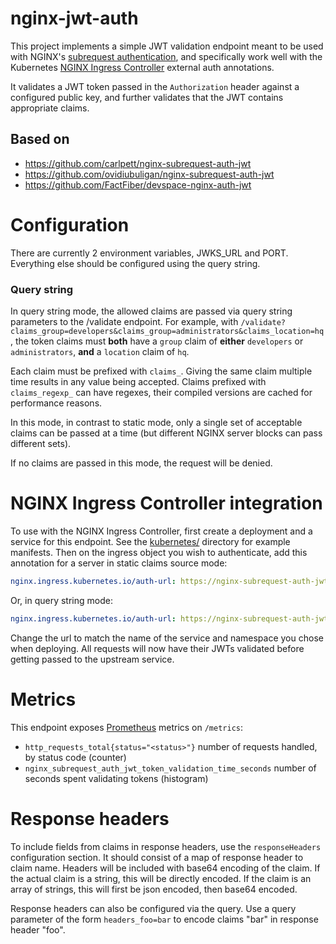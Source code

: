 # nginx-jwt-auth
This project implements a simple JWT validation endpoint meant to be used with NGINX's [subrequest authentication](https://docs.nginx.com/nginx/admin-guide/security-controls/configuring-subrequest-authentication/), and specifically work well with the Kubernetes [NGINX Ingress Controller](https://github.com/kubernetes/ingress-nginx) external auth annotations.

It validates a JWT token passed in the `Authorization` header against a configured public key, and further validates that the JWT contains appropriate claims.

## Based on

- https://github.com/carlpett/nginx-subrequest-auth-jwt
- https://github.com/ovidiubuligan/nginx-subrequest-auth-jwt
- https://github.com/FactFiber/devspace-nginx-auth-jwt


# Configuration

There are currently 2 environment variables, JWKS_URL and PORT. Everything else should be configured using the query string.

### Query string
In query string mode, the allowed claims are passed via query string parameters to the /validate endpoint. For example, with `/validate?claims_group=developers&claims_group=administrators&claims_location=hq`, the token claims must **both** have a `group` claim of **either** `developers` or `administrators`, **and** a `location` claim of `hq`.

Each claim must be prefixed with `claims_`. Giving the same claim multiple time results in any value being accepted.
Claims prefixed with `claims_regexp_` can have regexes, their compiled versions are cached for performance reasons.

In this mode, in contrast to static mode, only a single set of acceptable claims can be passed at a time (but different NGINX server blocks can pass different sets).

If no claims are passed in this mode, the request will be denied.

# NGINX Ingress Controller integration
To use with the NGINX Ingress Controller, first create a deployment and a service for this endpoint. See the [kubernetes/](kubernetes/) directory for example manifests. Then on the ingress object you wish to authenticate, add this annotation for a server in static claims source mode:

```yaml
nginx.ingress.kubernetes.io/auth-url: https://nginx-subrequest-auth-jwt.default.svc.cluster.local:8443/validate
```

Or, in query string mode:

```yaml
nginx.ingress.kubernetes.io/auth-url: https://nginx-subrequest-auth-jwt.default.svc.cluster.local:8443/validate?claims_group=developers
```

Change the url to match the name of the service and namespace you chose when deploying. All requests will now have their JWTs validated before getting passed to the upstream service.

# Metrics
This endpoint exposes [Prometheus](https://prometheus.io) metrics on `/metrics`:

- `http_requests_total{status="<status>"}` number of requests handled, by status code (counter)
- `nginx_subrequest_auth_jwt_token_validation_time_seconds` number of seconds spent validating tokens (histogram)

# Response headers

To include fields from claims in response headers, use the `responseHeaders` configuration section. It should consist of a map
of response header to claim name. Headers will be included with
base64 encoding of the claim. If the actual claim is a string,
this will be directly encoded. If the claim is an array of strings,
this will first be json encoded, then base64 encoded.

Response headers can also be configured via the query. Use a query
parameter of the form `headers_foo=bar` to encode claims "bar"
in response header "foo".